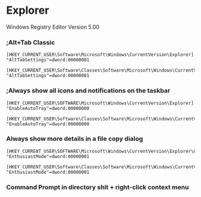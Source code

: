 # Explorer

Windows Registry Editor Version 5.00  

### ;Alt+Tab Classic
```
[HKEY_CURRENT_USER\Software\Microsoft\Windows\CurrentVersion\Explorer]
"AltTabSettings"=dword:00000001

[HKEY_CURRENT_USER\Software\Classes\Software\Microsoft\Windows\CurrentVersion\Explorer]
"AltTabSettings"=dword:00000001
```
### ;Always show all icons and notifications on the taskbar
```
[HKEY_CURRENT_USER\SOFTWARE\Microsoft\Windows\CurrentVersion\Explorer]
"EnableAutoTray"=dword:00000000

[HKEY_CURRENT_USER\Software\Classes\Software\Microsoft\Windows\CurrentVersion\Explorer]
"EnableAutoTray"=dword:00000000
```
### Always show more details in a file copy dialog
```
[HKEY_CURRENT_USER\SOFTWARE\Microsoft\Windows\CurrentVersion\Explorer\OperationStatusManager]
"EnthusiastMode"=dword:00000001

[HKEY_CURRENT_USER\Software\Classes\Software\Microsoft\Windows\CurrentVersion\Explorer\OperationStatusManager]
"EnthusiastMode"=dword:00000001
```
### Command Prompt in directory shit + right-click context menu

###
